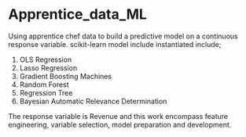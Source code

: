 # Apprentice_data_ML
Using apprentice chef data to build a predictive model on a continuous response variable. scikit-learn model include instantiated include;
1. OLS Regression
2. Lasso Regression
3. Gradient Boosting Machines
4. Random Forest
5. Regression Tree
6. Bayesian Automatic Relevance Determination 

The response variable is Revenue and this work encompass feature engineering, variable selection, model preparation and development.
